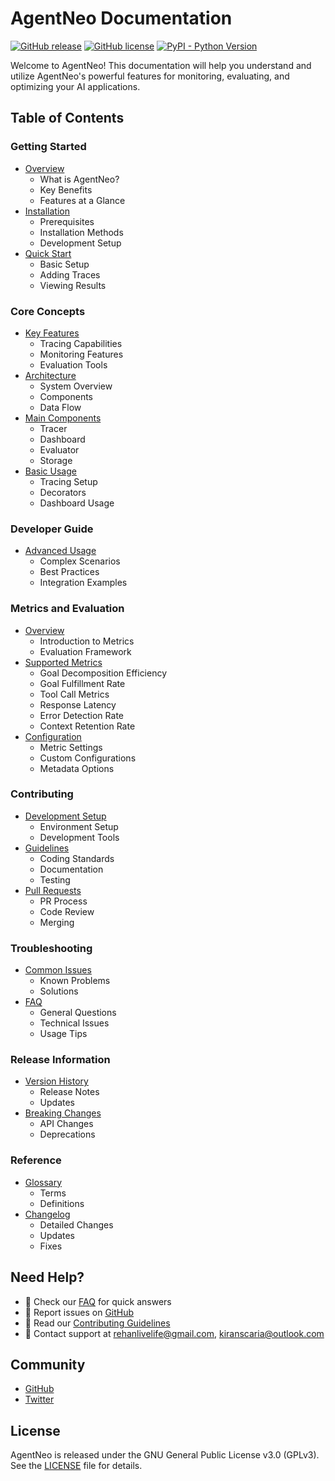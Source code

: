 # AgentNeo Documentation

[![GitHub release](https://img.shields.io/github/v/release/raga-ai-hub/agentneo)](https://github.com/raga-ai-hub/agentneo/releases)
[![GitHub license](https://img.shields.io/github/license/raga-ai-hub/agentneo)](https://github.com/raga-ai-hub/agentneo/blob/main/LICENSE)
[![PyPI - Python Version](https://img.shields.io/pypi/pyversions/agentneo)](https://pypi.org/project/agentneo/)

Welcome to AgentNeo! This documentation will help you understand and utilize AgentNeo's powerful features for monitoring, evaluating, and optimizing your AI applications.

## Table of Contents

### Getting Started
- [Overview](getting-started/overview.md)
  - What is AgentNeo?
  - Key Benefits
  - Features at a Glance
- [Installation](getting-started/installation.md)
  - Prerequisites
  - Installation Methods
  - Development Setup
- [Quick Start](getting-started/quick-start.md)
  - Basic Setup
  - Adding Traces
  - Viewing Results

### Core Concepts
- [Key Features](core-concepts/key-features.md)
  - Tracing Capabilities
  - Monitoring Features
  - Evaluation Tools
- [Architecture](core-concepts/architecture.md)
  - System Overview
  - Components
  - Data Flow
- [Main Components](core-concepts/components.md)
  - Tracer
  - Dashboard
  - Evaluator
  - Storage
- [Basic Usage](core-concepts/basic-usage.md)
  - Tracing Setup
  - Decorators
  - Dashboard Usage

### Developer Guide
- [Advanced Usage](developer-guide/advanced-usage.md)
  - Complex Scenarios
  - Best Practices
  - Integration Examples

### Metrics and Evaluation
- [Overview](metrics/overview.md)
  - Introduction to Metrics
  - Evaluation Framework
- [Supported Metrics](metrics/supported-metrics.md)
  - Goal Decomposition Efficiency
  - Goal Fulfillment Rate
  - Tool Call Metrics
  - Response Latency
  - Error Detection Rate
  - Context Retention Rate
- [Configuration](metrics/configuration.md)
  - Metric Settings
  - Custom Configurations
  - Metadata Options

### Contributing
- [Development Setup](contributing/setup.md)
  - Environment Setup
  - Development Tools
- [Guidelines](contributing/guidelines.md)
  - Coding Standards
  - Documentation
  - Testing
- [Pull Requests](contributing/pull-requests.md)
  - PR Process
  - Code Review
  - Merging

### Troubleshooting
- [Common Issues](troubleshooting/common-issues.md)
  - Known Problems
  - Solutions
- [FAQ](troubleshooting/faq.md)
  - General Questions
  - Technical Issues
  - Usage Tips

### Release Information
- [Version History](releases/version-history.md)
  - Release Notes
  - Updates
- [Breaking Changes](releases/breaking-changes.md)
  - API Changes
  - Deprecations

### Reference
- [Glossary](reference/glossary.md)
  - Terms
  - Definitions
- [Changelog](reference/changelog.md)
  - Detailed Changes
  - Updates
  - Fixes

## Need Help?

- 📘 Check our [FAQ](troubleshooting/faq.md) for quick answers
- 🐛 Report issues on [GitHub](https://github.com/raga-ai-hub/agentneo/issues)
- 🤝 Read our [Contributing Guidelines](contributing/guidelines.md)
- 📧 Contact support at <rehanlivelife@gmail.com>, <kiranscaria@outlook.com>

## Community

- [GitHub](https://github.com/raga-ai-hub/agentneo)
- [Twitter](https://twitter.com/RagaAI)

## License

AgentNeo is released under the GNU General Public License v3.0 (GPLv3). See the [LICENSE](https://github.com/raga-ai-hub/agentneo/blob/main/LICENSE) file for details.